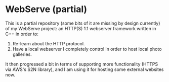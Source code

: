 WebServe (partial)
==================

This is a partial repository (some bits of it are missing by design currently) of my WebServe project:
 an HTTP(S) 1.1 webserver framework written in C++ in order to:
1. Re-learn about the HTTP protocol.
2. Have a local webserver I completely control in order to host local photo galleries.

It then progressed a bit in terms of supporting more functionality (HTTPS via AWS's S2N library),
and I am using it for hosting some external websites now.



